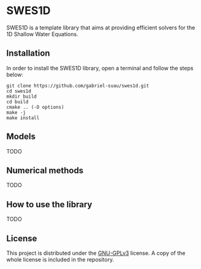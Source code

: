 # SWES1D
SWES1D is a template library that aims at providing efficient solvers for the 1D Shallow Water Equations.

## Installation
In order to install the SWES1D library, open a terminal and follow the steps below:
```shell
git clone https://github.com/gabriel-suau/swes1d.git
cd swes1d
mkdir build
cd build
cmake .. (-D options)
make -j
make install
```

## Models
TODO

## Numerical methods
TODO

## How to use the library
TODO

## License
This project is distributed under the [GNU-GPLv3](https://www.gnu.org/licenses/gpl-3.0.html) license. A copy of the whole license is included in the repository.
